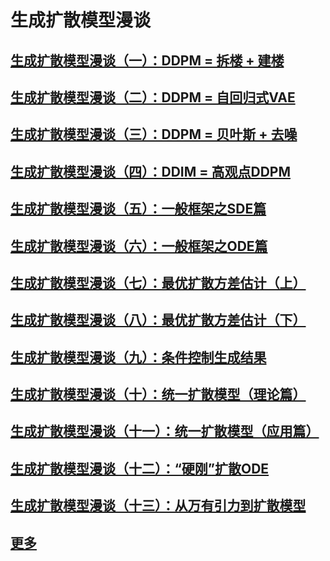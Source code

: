 # 生成扩散模型漫谈

## [生成扩散模型漫谈（一）：DDPM = 拆楼 + 建楼](https://kexue.fm/archives/9119)

## [生成扩散模型漫谈（二）：DDPM = 自回归式VAE](https://kexue.fm/archives/9152)

## [生成扩散模型漫谈（三）：DDPM = 贝叶斯 + 去噪](https://kexue.fm/archives/9164)

## [生成扩散模型漫谈（四）：DDIM = 高观点DDPM](https://spaces.ac.cn/archives/9181)

## [生成扩散模型漫谈（五）：一般框架之SDE篇](https://kexue.fm/archives/9209)

## [生成扩散模型漫谈（六）：一般框架之ODE篇](https://spaces.ac.cn/archives/9228)

## [生成扩散模型漫谈（七）：最优扩散方差估计（上）](https://kexue.fm/archives/9245)

## [生成扩散模型漫谈（八）：最优扩散方差估计（下）](https://kexue.fm/archives/9246)

## [生成扩散模型漫谈（九）：条件控制生成结果](https://kexue.fm/archives/9257)

## [生成扩散模型漫谈（十）：统一扩散模型（理论篇）](https://kexue.fm/archives/9262)

## [生成扩散模型漫谈（十一）：统一扩散模型（应用篇）](https://kexue.fm/archives/9271)

## [生成扩散模型漫谈（十二）：“硬刚”扩散ODE](https://kexue.fm/archives/9280)

## [生成扩散模型漫谈（十三）：从万有引力到扩散模型](https://kexue.fm/archives/9305)

## [更多](more.md)